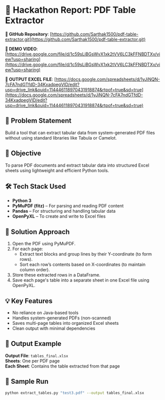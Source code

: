 # 📝 Hackathon Report: PDF Table Extractor
**🔗 GitHub Repository**: [https://github.com/Sarthak1500/pdf-table-extractor.git](https://github.com/Sarthak1500/pdf-table-extractor.git)

**🔗 DEMO VIDEO**: [https://drive.google.com/file/d/1c59sLiBGsWvX1xk2tVV6LC3kFFNBDTXv/view?usp=sharing](https://drive.google.com/file/d/1c59sLiBGsWvX1xk2tVV6LC3kFFNBDTXv/view?usp=sharing)

**🔗 OUTPUT EXCEL FILE**: [https://docs.google.com/spreadsheets/d/1yJiNQN-7cFA7ndGTfdD-34KxadpegVID/edit?usp=drive_link&ouid=114446118970431918874&rtpof=true&sd=true](https://docs.google.com/spreadsheets/d/1yJiNQN-7cFA7ndGTfdD-34KxadpegVID/edit?usp=drive_link&ouid=114446118970431918874&rtpof=true&sd=true)


## 📌 Problem Statement

Build a tool that can extract tabular data from system-generated PDF files without using standard libraries like Tabula or Camelot.

## 🎯 Objective

To parse PDF documents and extract tabular data into structured Excel sheets using lightweight and efficient Python tools.

## 🛠️ Tech Stack Used

- **Python 3**
- **PyMuPDF (fitz)** – For parsing and reading PDF content
- **Pandas** – For structuring and handling tabular data
- **OpenPyXL** – To create and write to Excel files

## 🚀 Solution Approach

1. Open the PDF using PyMuPDF.
2. For each page:
   - Extract text blocks and group lines by their Y-coordinate (to form rows).
   - Sort each row’s contents based on X-coordinates (to maintain column order).
3. Store these extracted rows in a DataFrame.
4. Save each page's table into a separate sheet in one Excel file using OpenPyXL.

## 💡 Key Features

- No reliance on Java-based tools
- Handles system-generated PDFs (non-scanned)
- Saves multi-page tables into organized Excel sheets
- Clean output with minimal dependencies

## 📂 Output Example

**Output File**: `tables_final.xlsx`  
**Sheets**: One per PDF page  
**Each Sheet**: Contains the table extracted from that page

## 🧪 Sample Run

```bash
python extract_tables.py "test3.pdf" --output tables_final.xlsx
